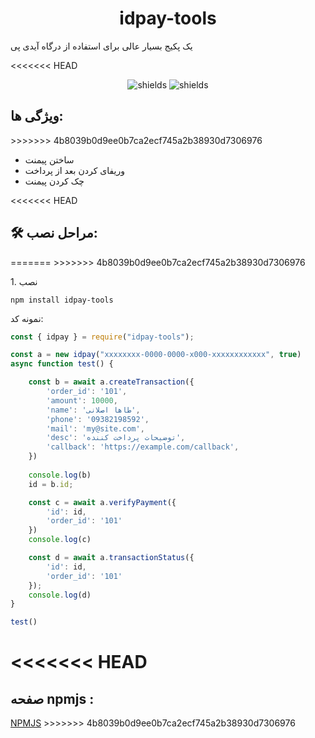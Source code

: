 <h1 align="center" id="title">idpay-tools</h1>

<p id="description">یک پکیج بسیار عالی برای استفاده از درگاه آیدی پی</p>

<<<<<<< HEAD
<p align="center"><img src="https://img.shields.io/badge/Version-1.0.2-blue" alt="shields"> <img src="https://img.shields.io/badge/License-MIT-blue" alt="shields"></p>

  

<h2>ویژگی ها:</h2>
>>>>>>> 4b8039b0d9ee0b7ca2ecf745a2b38930d7306976

*   ساختن پیمنت
*   وریفای کردن بعد از پرداخت
*   چک کردن پیمنت

<<<<<<< HEAD
<h2>🛠️ مراحل نصب:</h2>
=======
>>>>>>> 4b8039b0d9ee0b7ca2ecf745a2b38930d7306976

<p>1. نصب</p>

```
npm install idpay-tools
```

<p> نمونه کد:</p>

```js
const { idpay } = require("idpay-tools");

const a = new idpay("xxxxxxxx-0000-0000-x000-xxxxxxxxxxxx", true)
async function test() {

    const b = await a.createTransaction({
        'order_id': '101',
        'amount': 10000,
        'name': 'طاها اصلانی',
        'phone': '09382198592',
        'mail': 'my@site.com',
        'desc': 'توضیحات پرداخت کننده',
        'callback': 'https://example.com/callback',
    })
    
    console.log(b)
    id = b.id;

    const c = await a.verifyPayment({
        'id': id,
        'order_id': '101'
    })
    console.log(c)

    const d = await a.transactionStatus({
        'id': id,
        'order_id': '101'
    });
    console.log(d)
}

test()
```
<<<<<<< HEAD
=======
<h2>صفحه npmjs :</h2>
<a href="https://www.npmjs.com/package/idpay-tools" target="_blank">NPMJS</a>
>>>>>>> 4b8039b0d9ee0b7ca2ecf745a2b38930d7306976
